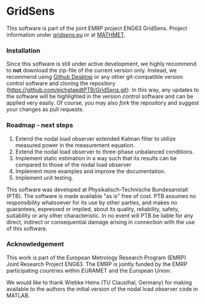 # GridSens

This software is part of the joint EMRP project ENG63 GridSens. Project information under [gridsens.eu](http://gridsens.eu) or at [MATHMET](http://mathmet.org/projects/ENG63).

### Installation
Since this software is still under active development, we highly recommend to **not** download the zip-file of the current version only. Instead, we recommend using [Github Desktop](https://desktop.github.com) or any other git-compatible version control software and cloning the repository (https://github.com/eichstaedtPTB/GridSens.git). In this way, any updates to the software will be highlighted in the version control software and can be applied very easily. Of course, you may also *fork* the repository and suggest your changes as pull requests.

### Roadmap - next steps

1. Extend the nodal load observer extended Kalman filter to utilize measured power in the measurement equation.
2. Extend the nodal load observer to three-phase unbalanced conditions.
3. Implement static estimation in a way such that its results can be compared to those of the nodal load observer
4. Implement more examples and improve the documentation.
5. Implement unit testing.

This software was developed at Physikalisch-Technische Bundesanstalt (PTB). 
The software is made available "as is" free of cost. PTB assumes no responsibility whatsoever for its use by other parties, 
and makes no guarantees, expressed or implied, about its quality, reliability, safety, suitability or any other characteristic. 
In no event will PTB be liable for any direct, indirect or consequential damage arising in connection with the use of this software.

### Acknowledgement
This work is part of the European Metrology Research Program (EMRP) Joint Research Project ENG63. The EMRP is jointly funded by the EMRP participating countries within EURAMET and the European Union.

We would like to thank Wiebke Heins (TU Clausthal, Germany) for making available to the authors the initial version of the nodal load observer code in MATLAB.
